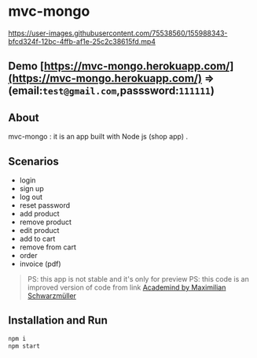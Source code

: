 # mvc-mongo

https://user-images.githubusercontent.com/75538560/155988343-bfcd324f-12bc-4ffb-af1e-25c2c38615fd.mp4

## Demo [https://mvc-mongo.herokuapp.com/](https://mvc-mongo.herokuapp.com/) => (email:`test@gmail.com`,passsword:`111111`)





## About
mvc-mongo : it is an app built with Node js (shop app) .

## Scenarios 

- login
- sign up
- log out
- reset password 
- add product
- remove product
- edit product
- add to cart
- remove from cart
- order
- invoice (pdf)
 
 
> PS: this app is not stable and it's only for  preview
> PS: this code is an improved version of code from link  [Academind by Maximilian Schwarzmüller](https://www.udemy.com/course/nodejs-the-complete-guide/)
 
## Installation and Run

```sh
npm i
npm start
``` 
